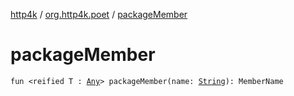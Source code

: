 [http4k](../index.md) / [org.http4k.poet](index.md) / [packageMember](./package-member.md)

# packageMember

`fun <reified T : `[`Any`](https://kotlinlang.org/api/latest/jvm/stdlib/kotlin/-any/index.html)`> packageMember(name: `[`String`](https://kotlinlang.org/api/latest/jvm/stdlib/kotlin/-string/index.html)`): MemberName`